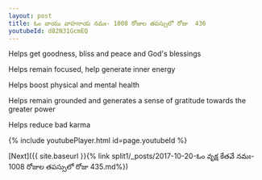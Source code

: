 ```yaml
---
layout: post
title: ఓం వాయు వాహనాయ నమః- 1008 రోజుల తపస్సులో రోజు  436
youtubeId: d82N31GcmEQ
---
```

 
 
Helps get goodness, bliss and peace and God's blessings
 
Helps remain focused, help generate inner energy 
 
Helps boost physical and mental health 
 
Helps remain grounded and generates a sense of gratitude towards the greater power 
 
Helps reduce bad karma
 
 
 
 


{% include youtubePlayer.html id=page.youtubeId %}
 
[Next]({{ site.baseurl }}{% link  split1/_posts/2017-10-20-ఓం వృక్ష కేతవే నమః- 1008 రోజుల తపస్సులో రోజు  435.md%})
 
